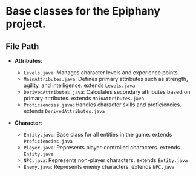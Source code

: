 # Base classes for the Epiphany project.

## File Path

- **Attributes**:
    - `Levels.java`: Manages character levels and experience points.
    - `MainAttributes.java`: Defines primary attributes such as strength, agility, and intelligence. extends `Levels.java`
    - `DerivedAttributes.java`: Calculates secondary attributes based on primary attributes. extends `MainAttributes.java`
    - `Proficiencies.java`: Handles character skills and proficiencies. extends `DerivedAttributes.java`

- **Character**:
    - `Entity.java`: Base class for all entities in the game. extends `Proficiencies.java`
    - `Player.java`: Represents player-controlled characters. extends `Entity.java`
    - `NPC.java`: Represents non-player characters. extends `Entity.java`
    - `Enemy.java`: Represents enemy characters. extends `NPC.java`
